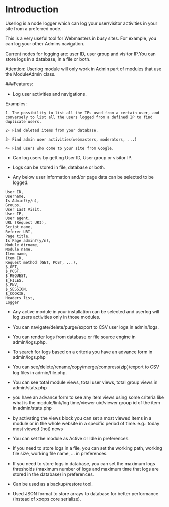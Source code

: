 # Introduction

Userlog is a node logger which can log your user/visitor activities in your site from a preferred node.

This is a very useful tool for Webmasters in busy sites. For example, you can log your other Admins navigation. 

Current nodes for logging are: user ID, user group and visitor IP.You can store logs in a database, in a file or both.

Attention: Userlog module will only work in Admin part of modules that use the ModuleAdmin class. 


###Features:


- Log user activities and navigations.

Examples:
```
1- The possibility to list all the IPs used from a certain user, and conversely to list all the users logged from a defined IP to find duplicate users.

2- Find deleted items from your database.

3- Find admin user activities(webmasters, moderators, ...)

4- Find users who come to your site from Google.
```
- Can log users by getting User ID, User group or visitor IP.

- Logs can be stored in file, database or both.

- Any below user information and/or page data can be selected to be logged.

```
User ID,
Username,
Is Admin?(y/n),
Groups,
User Last Visit,
User IP,
User agent,
URL (Request URI),
Script name,
Referer URI,
Page title,
Is Page admin?(y/n),
Module dirname,
Module name,
Item name,
Item ID,
Request method (GET, POST, ...),
$_GET,
$_POST,
$_REQUEST,
$_FILES,
$_ENV,
$_SESSION,
$_COOKIE,
Headers list,
Logger
```
- Any active module in your installation can be selected and userlog will log users activities only in those modules.

- You can navigate/delete/purge/export to CSV user logs in admin/logs.

- You can render logs from database or file source engine in admin/logs.php.

- To search for logs based on a criteria you have an advance form in admin/logs.php

- You can see/delete/rename/copy/merge/compress(zip)/export to CSV log files in admin/file.php.

- You can see total module views, total user views, total group views in admin/stats.php

- you have an advance form to see any item views using some criteria like what is the module/link/log time/viewer uid/viewer group id of the item in admin/stats.php

- by activating the views block you can set a most viewed items in a module or in the whole website in a specific period of time. e.g.: today most viewed (hot) news

- You can set the module as Active or Idle in preferences.

- If you need to store logs in a file, you can set the working path, working file size, working file name, ... in preferences.

- If you need to store logs in database, you can set the maximum logs thresholds (maximum number of logs and maximum time that logs are stored in the database) in preferences.

- Can be used as a backup/restore tool.

- Used JSON format to store arrays to database for better performance (instead of xoops core serialize).
